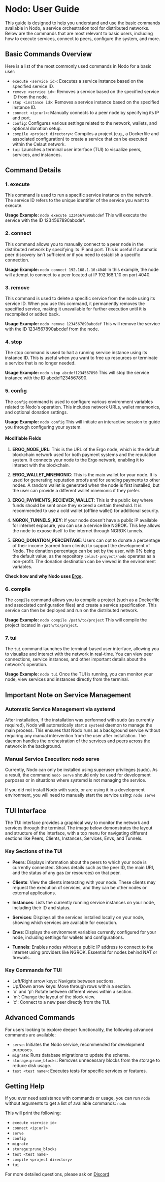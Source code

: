 
# Nodo: User Guide

This guide is designed to help you understand and use the basic commands available in Nodo, a service orchestration tool for distributed networks. Below are the commands that are most relevant to basic users, including how to execute services, connect to peers, configure the system, and more.

## Basic Commands Overview

Here is a list of the most commonly used commands in Nodo for a basic user:

- `execute <service id>`: Executes a service instance based on the specified service ID.
- `remove <service id>`: Removes a service based on the specified service ID from the node.
- `stop <instance id>`: Removes a service instance based on the specified instance ID.
- `connect <ip:url>`: Manually connects to a peer node by specifying its IP and port.
- `config`: Configures various settings related to the network, wallets, and optional donation setup.
- `compile <project directory>`: Compiles a project (e.g., a Dockerfile and associated configuration) to create a service that can be executed within the Celaut network.
- `tui`: Launches a terminal user interface (TUI) to visualize peers, services, and instances.

## Command Details

### 1. execute

This command is used to run a specific service instance on the network. The service ID refers to the unique identifier of the service you want to execute.

**Usage Example:**
`nodo execute 1234567890abcdef`
This will execute the service with the ID 1234567890abcdef.

### 2. connect

This command allows you to manually connect to a peer node in the distributed network by specifying its IP and port. This is useful if automatic peer discovery isn't sufficient or if you need to establish a specific connection.

**Usage Example:**
`nodo connect 192.168.1.10:4040`
In this example, the node will attempt to connect to a peer located at IP 192.168.1.10 on port 4040.

### 3. remove

This command is used to delete a specific service from the node using its service ID. When you use this command, it permanently removes the specified service, making it unavailable for further execution until it is recompiled or added back.

**Usage Example:**
`nodo remove 1234567890abcdef`
This will remove the service with the ID 1234567890abcdef from the node.

### 4. stop

The stop command is used to halt a running service instance using its instance ID. This is useful when you want to free up resources or terminate a service that is
no longer needed.

**Usage Example:**
`nodo stop abcdef1234567890`
This will stop the service instance with the ID abcdef1234567890.

### 5. config

The `config` command is used to configure various environment variables related to Nodo's operation. This includes network URLs, wallet mnemonics, and optional donation settings.

**Usage Example:**
`nodo config`
This will initiate an interactive session to guide you through configuring your system.

#### Modifiable Fields

1. **ERGO_NODE_URL**:
   This is the URL of the Ergo node, which is the default blockchain network used for both payment systems and the reputation system. It connects your node to the Ergo network, enabling it to interact with the blockchain.

2. **ERGO_WALLET_MNEMONIC**:
   This is the main wallet for your node. It is used for generating reputation proofs and for sending payments to other nodes. A random wallet is generated when the node is first installed, but the user can provide a different wallet mnemonic if they prefer.

3. **ERGO_PAYMENTS_RECIEVER_WALLET**:
   This is the public key where funds should be sent once they exceed a certain threshold. It is recommended to use a cold wallet (offline wallet) for additional security.

4. **NGROK_TUNNELS_KEY**:
   If your node doesn't have a public IP available for internet exposure, you can use a service like NGROK. This key allows the node to expose itself to the internet through NGROK tunnels.

5. **ERGO_DONATION_PERCENTAGE**:
   Users can opt to donate a percentage of their income (earned from clients) to support the development of Nodo. The donation percentage can be set by the user, with 0% being the default value, as the repository `celaut-proyect/nodo` operates as a non-profit. The donation destination can be viewed in the environment variables.

**Check how and why Nodo uses [Ergo](ERGO.md).**

### 6. compile

The `compile` command allows you to compile a project (such as a Dockerfile and associated configuration files) and create a service specification. This service can then be deployed and run on the distributed network.

**Usage Example:**
`nodo compile /path/to/project`
This will compile the project located in `/path/to/project`.

### 7. tui

The `tui` command launches the terminal-based user interface, allowing you to visualize and interact with the network in real-time. You can view peer connections, service instances, and other important details about the network's operation.

**Usage Example:**
`nodo tui`
Once the TUI is running, you can monitor your node, view services and instances directly from the terminal.

## Important Note on Service Management

### Automatic Service Management via systemd

After installation, if the installation was performed with sudo (as currently required), Nodo will automatically start a `systemd` daemon to manage the main process. This ensures that Nodo runs as a background service without requiring any manual intervention from the user after installation. The daemon handles the orchestration of the services and peers across the network in the background.

### Manual Service Execution: nodo serve

Currently, Nodo can only be installed using superuser privileges (sudo). As a result, the command `nodo serve` should only be used for development purposes or in situations where systemd is not managing the service.

If you did not install Nodo with sudo, or are using it in a development environment, you will need to manually start the service using:
`nodo serve`


## TUI Interface

The TUI interface provides a graphical way to monitor the network and services through the terminal. The image below demonstrates the layout and structure of the interface, with a top menu for navigating different sections like Peers, Clients, Instances, Services, Envs, and Tunnels.

### Key Sections of the TUI

- **Peers**: Displays information about the peers to which your node is currently connected. Shows details such as the peer ID, the main URI, and the status of any gas (or resources) on that peer.

- **Clients**: View the clients interacting with your node. These clients may request the execution of services, and they can be other nodes or external applications.

- **Instances**: Lists the currently running service instances on your node, including their ID and status.

- **Services**: Displays all the services installed locally on your node, showing which services are available for execution.

- **Envs**: Displays the environment variables currently configured for your node, including settings for wallets and configurations.

- **Tunnels**: Enables nodes without a public IP address to connect to the internet using providers like NGROK. Essential for nodes behind NAT or firewalls.

### Key Commands for TUI

- Left/Right arrow keys: Navigate between sections.
- Up/Down arrow keys: Move through rows within a section.
- 'o' and 'p': Rotate between different views within a section.
- 'm': Change the layout of the block view.
- 'c': Connect to a new peer directly from the TUI.

## Advanced Commands

For users looking to explore deeper functionality, the following advanced commands are available:

- `serve`: Initiates the Nodo service, recommended for development purposes.
- `migrate`: Runs database migrations to update the schema.
- `storage:prune_blocks`: Removes unnecessary blocks from the storage to reduce disk usage.
- `test <test name>`: Executes tests for specific services or features.

## Getting Help

If you ever need assistance with commands or usage, you can run `nodo` without arguments to get a list of available commands:
`nodo`

This will print the following:

- `execute <service id>`
- `connect <ip:url>`
- `serve`
- `config`
- `migrate`
- `storage:prune_blocks`
- `test <test name>`
- `compile <project directory>`
- `tui`

For more detailed questions, please ask on [Discord](https://discord.com/channels/668903786361651200/1242433742446788649)
